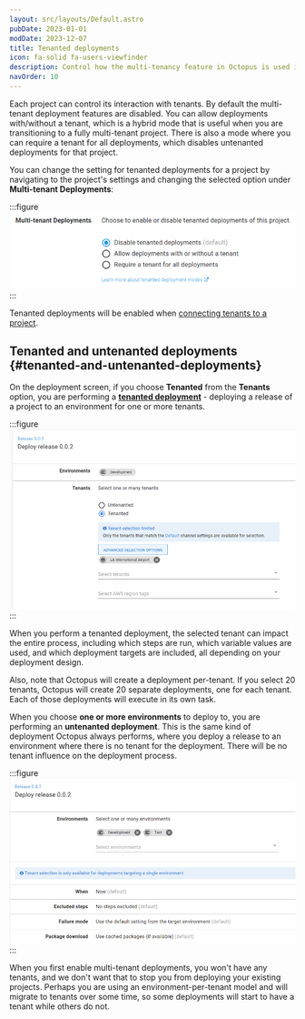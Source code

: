 ```yaml
---
layout: src/layouts/Default.astro
pubDate: 2023-01-01
modDate: 2023-12-07
title: Tenanted deployments
icon: fa-solid fa-users-viewfinder
description: Control how the multi-tenancy feature in Octopus is used in your Projects.
navOrder: 10
---
```


Each project can control its interaction with tenants. By default the multi-tenant deployment features are disabled. You can allow deployments with/without a tenant, which is a hybrid mode that is useful when you are transitioning to a fully multi-tenant project. There is also a mode where you can require a tenant for all deployments, which disables untenanted deployments for that project.

You can change the setting for tenanted deployments for a project by navigating to the project's settings and changing the selected option under **Multi-tenant Deployments**:

:::figure
![](/docs/tenants/tenant-creation/images/multi-tenant-project-settings.png)
:::

Tenanted deployments will be enabled when [connecting tenants to a project](/docs/projects/tenants/bulk-connection).

## Tenanted and untenanted deployments {#tenanted-and-untenanted-deployments}

On the deployment screen, if you choose **Tenanted** from the **Tenants** option, you are performing a [**tenanted deployment**](https://octopus.com/use-case/tenanted-deployments) - deploying a release of a project to an environment for one or more tenants. 

:::figure
![](/docs/tenants/tenant-creation/images/multi-tenant-deploy-to-tenants.png)
:::

When you perform a tenanted deployment, the selected tenant can impact the entire process, including which steps are run, which variable values are used, and which deployment targets are included, all depending on your deployment design.

Also, note that Octopus will create a deployment per-tenant. If you select 20 tenants, Octopus will create 20 separate deployments, one for each tenant. Each of those deployments will execute in its own task.

When you choose **one or more environments** to deploy to, you are performing an **untenanted deployment**. This is the same kind of deployment Octopus always performs, where you deploy a release to an environment where there is no tenant for the deployment. There will be no tenant influence on the deployment process.

:::figure
![](/docs/tenants/tenant-creation/images/multi-tenant-deploy-multiple-environments.png)
:::

When you first enable multi-tenant deployments, you won't have any tenants, and we don't want that to stop you from deploying your existing projects. Perhaps you are using an environment-per-tenant model and will migrate to tenants over some time, so some deployments will start to have a tenant while others do not.
